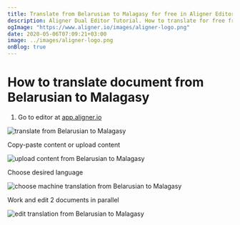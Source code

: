 ```yaml
---
title: Translate from Belarusian to Malagasy for free in Aligner Editor
description: Aligner Dual Editor Tutorial. How to translate for free from Belarusian to Malagasy. Aligner is multilingual document management platform. 
ogImage: "https://www.aligner.io/images/aligner-logo.png"
date: 2020-05-06T07:09:21+03:00
image: ../images/aligner-logo.png
onBlog: true
---
```


# How to translate document from Belarusian to Malagasy

1. Go to editor at [app.aligner.io](https://app.aligner.io "Aligner App web page")

![translate from Belarusian to Malagasy](../aligner-blank-editor.png "translate from Belarusian to Malagasy")

Copy-paste content or upload content

![upload content from Belarusian to Malagasy](../aligner-uploaded-document.png "upload content from Belarusian to Malagasy")

Choose desired language

![choose machine translation from Belarusian to Malagasy](../aligner-language-dropdown.png "choose machine translation from Belarusian to Malagasy")

Work and edit 2 documents in parallel

![edit translation from Belarusian to Malagasy](../aligner-double-sitded-editor.png "edit translation from Belarusian to Malagasy")


